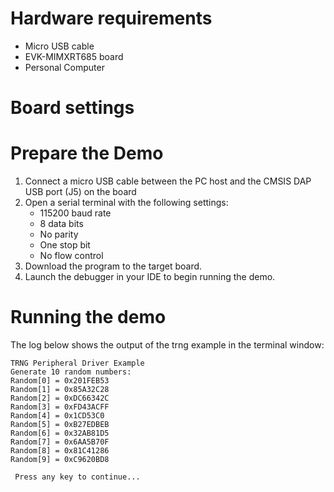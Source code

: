 Hardware requirements
=====================
- Micro USB cable
- EVK-MIMXRT685 board
- Personal Computer

Board settings
============


Prepare the Demo
===============
1.  Connect a micro USB cable between the PC host and the CMSIS DAP USB port (J5) on the board
2.  Open a serial terminal with the following settings:
    - 115200 baud rate
    - 8 data bits
    - No parity
    - One stop bit
    - No flow control
3.  Download the program to the target board.
4.  Launch the debugger in your IDE to begin running the demo.

Running the demo
================
The log below shows the output of the trng example in the terminal window:
~~~~~~~~~~~~~~~~~~~~~~~~~~~~~~~~~~~
TRNG Peripheral Driver Example
Generate 10 random numbers: 
Random[0] = 0x201FEB53
Random[1] = 0x85A32C28
Random[2] = 0xDC66342C
Random[3] = 0xFD43ACFF
Random[4] = 0x1CD53C0
Random[5] = 0xB27EDBEB
Random[6] = 0x32AB81D5
Random[7] = 0x6AA5B70F
Random[8] = 0x81C41286
Random[9] = 0xC9620BD8

 Press any key to continue... 
~~~~~~~~~~~~~~~~~~~~~~~~~~~~~~~~~~~

